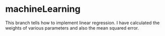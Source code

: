 # machineLearning
This branch tells how to implement linear regression. I have calculated the weights of various parameters and also the mean squared error.
